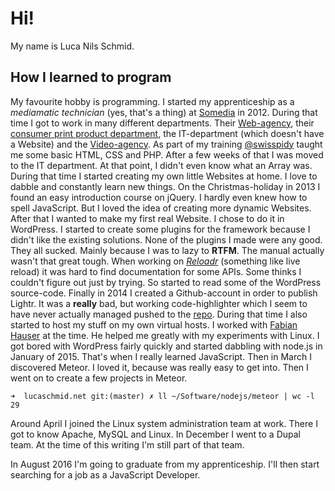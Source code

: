 # Hi!

My name is Luca Nils Schmid.

## How I learned to program

My favourite hobby is programming. I started my apprenticeship as a _mediamatic technician_ (yes, that's a thing) at [Somedia](http://www.somedia.ch/) in 2012. During that time I got to work in many different departments. Their [Web-agency](http://www.somedia-production.ch/web/), their [consumer print product department](http://www.somedia-production.ch/print/), the IT-department (which doesn't have a Website) and the [Video-agency](http://www.somedia-production.ch/video/). As part of my training [@swisspidy](https://twitter.com/swissspidy) taught me some basic HTML, CSS and PHP. After a few weeks of that I was moved to the IT department. At that point, I didn't even know what an Array was. During that time I started creating my own little Websites at home. I love to dabble and constantly learn new things. On the Christmas-holiday in 2013 I found an easy introduction course on jQuery. I hardly even knew how to spell JavaScript. But I loved the idea of creating more dynamic Websites. After that I wanted to make my first real Website. I chose to do it in WordPress. I started to create some plugins for the framework because I didn't like the existing solutions. None of the plugins I made were any good. They all sucked. Mainly because I was to lazy to **RTFM**. The manual actually wasn't that great tough. When working on [_Reloadr_](https://lucaschmid.net/projects/reloadr) (something like live reload) it was hard to find documentation for some APIs. Some thinks I couldn't figure out just by trying. So started to read some of the WordPress source-code. Finally in 2014 I created a Github-account in order to publish Lightr. It was a **really** bad, but working code-highlighter which I seem to have never actually managed pushed to the [repo](https://github.com/Kriegslustig/Lightr). During that time I also started to host my stuff on my own virtual hosts. I worked with [Fabian Hauser](https://fabianhauser.ch) at the time. He helped me greatly with my experiments with Linux. I got bored with WordPress fairly quickly and started dabbling with node.js in January of 2015. That's when I really learned JavaScript. Then in March I discovered Meteor. I loved it, because was really easy to get into. Then I went on to create a few projects in Meteor.

```
➜  lucaschmid.net git:(master) ✗ ll ~/Software/nodejs/meteor | wc -l
29
```

Around April I joined the Linux system administration team at work. There I got to know Apache, MySQL and Linux. In December I went to a Dupal team. At the time of this writing I'm still part of that team.

In August 2016 I'm going to graduate from my apprenticeship. I'll then start searching for a job as a JavaScript Developer.

